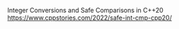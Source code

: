 
Integer Conversions and Safe Comparisons in C++20 
https://www.cppstories.com/2022/safe-int-cmp-cpp20/

